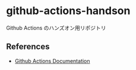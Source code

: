 # github-actions-handson

Github Actions のハンズオン用リポジトリ

## References

- [Github Actions Documentation](https://docs.github.com/ja/actions)
